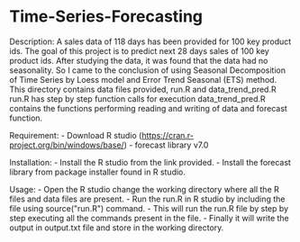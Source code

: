 # Time-Series-Forecasting

Description:
			A sales data of 118 days has been provided for 100 key product ids. The goal of this project is to predict
			next 28 days sales of 100 key product ids. After studying the data, it was found that the data had no
			seasonality. So I came to the conclusion of using Seasonal Decomposition of Time Series by Loess model and 
			Error Trend Seasonal (ETS) method. 
			This directory contains data files provided, run.R and data_trend_pred.R
			run.R has step by step function calls for execution
			data_trend_pred.R contains the functions performing reading and writing of data and forecast function.

Requirement:
		- Download R studio (https://cran.r-project.org/bin/windows/base/)
		- forecast library v7.0

Installation:
		- Install the R studio from the link provided.
		- Install the forecast library from package installer found in R studio. 

Usage:
		- Open the R studio change the working directory where all the R files and data files are present.
		- Run the run.R in R studio by including the file using source("run.R") command.
		- This will run the run.R file by step by step executing all the commands present in the file.
		- Finally it will write the output in output.txt file and store in the working directory.
